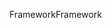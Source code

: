 <span data-ttu-id="9157f-101">Framework</span><span class="sxs-lookup"><span data-stu-id="9157f-101">Framework</span></span>
